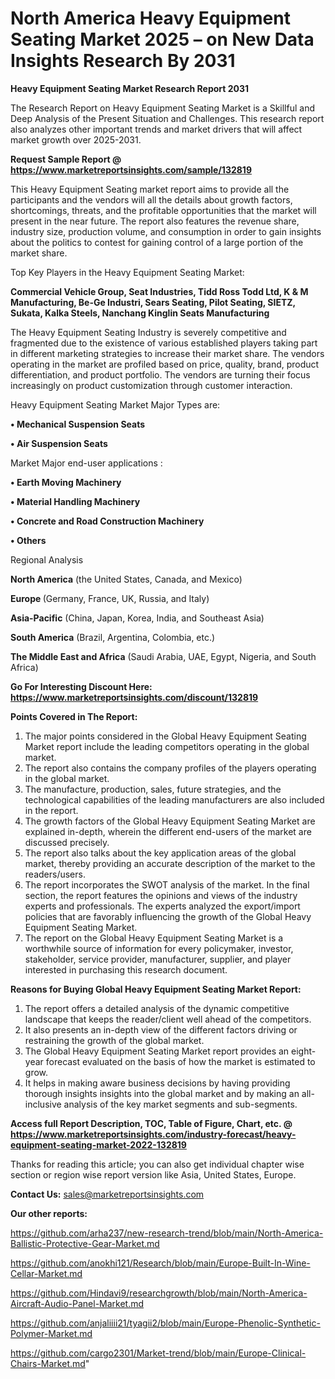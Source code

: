 # North America Heavy Equipment Seating Market 2025 – on New Data Insights Research By 2031

<strong>Heavy Equipment Seating Market Research Report 2031</strong>

The Research Report on Heavy Equipment Seating Market is a Skillful and Deep Analysis of the Present Situation and Challenges. This research report also analyzes other important trends and market drivers that will affect market growth over 2025-2031.

<strong>Request Sample Report @ <a href=https://www.marketreportsinsights.com/sample/132819>https://www.marketreportsinsights.com/sample/132819</a></strong>

This Heavy Equipment Seating market report aims to provide all the participants and the vendors will all the details about growth factors, shortcomings, threats, and the profitable opportunities that the market will present in the near future. The report also features the revenue share, industry size, production volume, and consumption in order to gain insights about the politics to contest for gaining control of a large portion of the market share.

Top Key Players in the Heavy Equipment Seating Market:

<strong>Commercial Vehicle Group, Seat Industries, Tidd Ross Todd Ltd, K & M Manufacturing, Be-Ge Industri, Sears Seating, Pilot Seating, SIETZ, Sukata, Kalka Steels, Nanchang Kinglin Seats Manufacturing</strong>

The Heavy Equipment Seating Industry is severely competitive and fragmented due to the existence of various established players taking part in different marketing strategies to increase their market share. The vendors operating in the market are profiled based on price, quality, brand, product differentiation, and product portfolio. The vendors are turning their focus increasingly on product customization through customer interaction.

Heavy Equipment Seating Market Major Types are:

<strong>• Mechanical Suspension Seats

• Air Suspension Seats</strong>

Market Major end-user applications :

<strong>• Earth Moving Machinery

• Material Handling Machinery

• Concrete and Road Construction Machinery

• Others</strong>

Regional Analysis

</u><strong><b>North America</b></strong> (the United States, Canada, and Mexico)

<strong><b>Europe </b></strong>(Germany, France, UK, Russia, and Italy)

<strong><b>Asia-Pacific</b></strong> (China, Japan, Korea, India, and Southeast Asia)

<strong><b>South America</b></strong> (Brazil, Argentina, Colombia, etc.)

<strong><b>The Middle East and Africa</b></strong> (Saudi Arabia, UAE, Egypt, Nigeria, and South Africa)

<strong>Go For Interesting Discount Here: <a href=https://www.marketreportsinsights.com/discount/132819>https://www.marketreportsinsights.com/discount/132819</a></strong>

<strong>Points Covered in The Report:</strong>
<ol>
  <li>The major points considered in the Global Heavy Equipment Seating Market report include the leading competitors operating in the global market.</li>
  <li>The report also contains the company profiles of the players operating in the global market.</li>
  <li>The manufacture, production, sales, future strategies, and the technological capabilities of the leading manufacturers are also included in the report.</li>
  <li>The growth factors of the Global Heavy Equipment Seating Market are explained in-depth, wherein the different end-users of the market are discussed precisely.</li>
  <li>The report also talks about the key application areas of the global market, thereby providing an accurate description of the market to the readers/users.</li>
  <li>The report incorporates the SWOT analysis of the market. In the final section, the report features the opinions and views of the industry experts and professionals. The experts analyzed the export/import policies that are favorably influencing the growth of the Global Heavy Equipment Seating Market.</li>
  <li>The report on the Global Heavy Equipment Seating Market is a worthwhile source of information for every policymaker, investor, stakeholder, service provider, manufacturer, supplier, and player interested in purchasing this research document.</li>
</ol>
<strong>Reasons for Buying Global Heavy Equipment Seating Market Report:</strong>

<ol>
  <li>The report offers a detailed analysis of the dynamic competitive landscape that keeps the reader/client well ahead of the competitors.</li>
  <li>It also presents an in-depth view of the different factors driving or restraining the growth of the global market.</li>
  <li>The Global Heavy Equipment Seating Market report provides an eight-year forecast evaluated on the basis of how the market is estimated to grow.</li>
  <li>It helps in making aware business decisions by having providing thorough insights insights into the global market and by making an all-inclusive analysis of the key market segments and sub-segments.</li>
</ol>
<strong>Access full Report Description, TOC, Table of Figure, Chart, etc. @ <a href=https://www.marketreportsinsights.com/industry-forecast/heavy-equipment-seating-market-2022-132819>https://www.marketreportsinsights.com/industry-forecast/heavy-equipment-seating-market-2022-132819</a></strong>


Thanks for reading this article; you can also get individual chapter wise section or region wise report version like Asia, United States, Europe.

<strong>Contact Us:</strong>
sales@marketreportsinsights.com

<strong>Our other reports:</strong>

<a href=https://github.com/arha237/new-research-trend/blob/main/North-America-Ballistic-Protective-Gear-Market.md>https://github.com/arha237/new-research-trend/blob/main/North-America-Ballistic-Protective-Gear-Market.md</a>

<a href=https://github.com/anokhi121/Research/blob/main/Europe-Built-In-Wine-Cellar-Market.md>https://github.com/anokhi121/Research/blob/main/Europe-Built-In-Wine-Cellar-Market.md</a>

<a href=https://github.com/Hindavi9/researchgrowth/blob/main/North-America-Aircraft-Audio-Panel-Market.md>https://github.com/Hindavi9/researchgrowth/blob/main/North-America-Aircraft-Audio-Panel-Market.md</a>

<a href=https://github.com/anjaliiii21/tyagii2/blob/main/Europe-Phenolic-Synthetic-Polymer-Market.md>https://github.com/anjaliiii21/tyagii2/blob/main/Europe-Phenolic-Synthetic-Polymer-Market.md</a>

<a href=https://github.com/cargo2301/Market-trend/blob/main/Europe-Clinical-Chairs-Market.md>https://github.com/cargo2301/Market-trend/blob/main/Europe-Clinical-Chairs-Market.md</a>"
